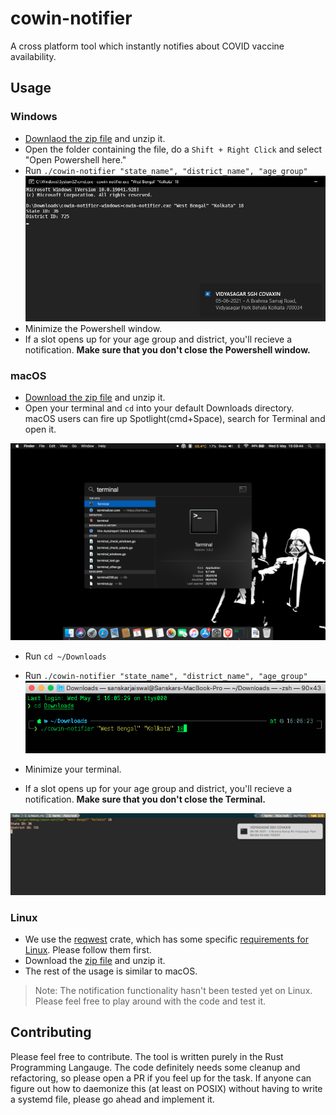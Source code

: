 # cowin-notifier

A cross platform tool which instantly notifies about COVID vaccine availability.

## Usage

### Windows
* [Downlaod the zip file](https://github.com/aryan9600/cowin-notifier/releases/download/v0.1/cowin-notifier-windows.zip) and unzip it.
* Open the folder containing the file, do a `Shift + Right Click` and select "Open Powershell here."
* Run `./cowin-notifier "state_name", "district_name", "age_group"`
![Alt text](https://raw.githubusercontent.com/aryan9600/cowin-notifier/main/assets/WhatsApp%20Image%202021-05-06%20at%2021.23.49.jpeg)
* Minimize the Powershell window.
* If a slot opens up for your age group and district, you'll recieve a notification. __Make sure that you don't close the Powershell window.__

### macOS
* [Download the zip file](https://github.com/aryan9600/cowin-notifier/releases/download/v0.1/cowin-notifier-macos.zip) and unzip it.
* Open your terminal and `cd` into your default Downloads directory. macOS users can fire up Spotlight(cmd+Space), search for Terminal and open it.

![Alt text](https://raw.githubusercontent.com/aryan9600/cowin-notifier/main/assets/Screen%20Shot%202021-05-05%20at%2015.59.44.png)

* Run `cd ~/Downloads`

* Run `./cowin-notifier "state_name", "district_name", "age_group"`
![Alt text](https://raw.githubusercontent.com/aryan9600/cowin-notifier/main/assets/Screen%20Shot%202021-05-05%20at%2016.06.28.png)

* Minimize your terminal.
* If a slot opens up for your age group and district, you'll recieve a notification. __Make sure that you don't close the Terminal.__

![Alt text](https://raw.githubusercontent.com/aryan9600/cowin-notifier/main/assets/Screen%20Shot%202021-05-05%20at%2017.46.10.png)

### Linux
* We use the [reqwest](https://github.com/seanmonstar/reqwest) crate, which has some specific [requirements for Linux](https://github.com/seanmonstar/reqwest#requirements). Please follow them first.
* Download the [zip file](https://github.com/aryan9600/cowin-notifier/releases/download/v0.1/cowin-notifier-linux.zip) and unzip it.
* The rest of the usage is similar to macOS.

> Note: The notification functionality hasn't been tested yet on Linux. Please feel free to play around with the code and test it.

## Contributing

Please feel free to contribute. The tool is written purely in the Rust Programming Langauge. The code definitely needs some cleanup and refactoring, so please open a PR if you feel up for the task. If anyone can figure out how to daemonize this (at least on POSIX) without having to write a systemd file, please go ahead and implement it.
